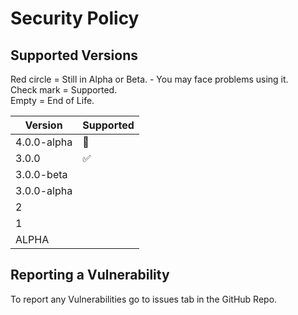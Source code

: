 # Security Policy

## Supported Versions
Red circle = Still in Alpha or Beta. - You may face problems using it. <br>
Check mark = Supported. <br>
Empty = End of Life. <br>

| Version     | Supported          |
| -------     | ------------------ |
| 4.0.0-alpha | :red_circle:       |       
| 3.0.0       | :white_check_mark: |
| 3.0.0-beta  |                    |
| 3.0.0-alpha |                    |
| 2           |                    |
| 1           |                    |
| ALPHA       |                    |




## Reporting a Vulnerability

To report any Vulnerabilities go to issues tab in the GitHub Repo. 
